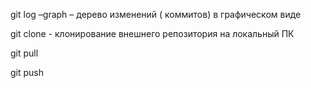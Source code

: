 git log –graph – дерево изменений ( коммитов) в графическом виде 

git clone - клонирование внешнего репозитория на локальный ПК

git pull

git push
